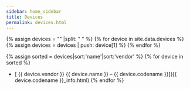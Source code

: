 ```yaml
---
sidebar: home_sidebar
title: Devices
permalink: devices.html
---
```

{% assign devices = "" |split: " " %}
{% for device in site.data.devices %}
{% assign devices = devices | push: device[1] %}
{% endfor %}

{% assign sorted = devices|sort:'name'|sort:'vendor' %}
{% for device in sorted %}
* [ {{ device.vendor }} {{ device.name }} &ndash; {{ device.codename }}]({{ device.codename }}_info.html)
{% endfor %}
